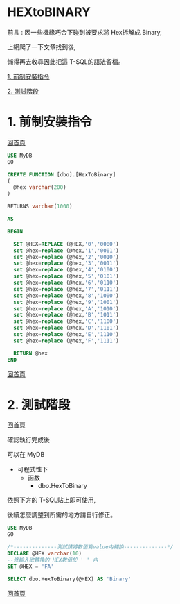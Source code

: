 # HEXtoBINARY

前言 : 因一些機緣巧合下碰到被要求將 Hex拆解成 Binary,

上網爬了一下文章找到後, 

懶得再去收尋因此把這 T-SQL的語法留檔。

 [1. 前制安裝指令](https://github.com/goelin66/Nospeek/blob/master/%5BSQL%5DHex2Binary.md#1-%E5%89%8D%E5%88%B6%E5%AE%89%E8%A3%9D%E6%8C%87%E4%BB%A4)
 
 [2. 測試階段](https://github.com/goelin66/Nospeek/blob/master/%5BSQL%5DHex2Binary.md#2-%E6%B8%AC%E8%A9%A6%E9%9A%8E%E6%AE%B5)

# 1. 前制安裝指令
[回首頁](https://github.com/goelin66/Nospeek/blob/master/%5BSQL%5DHex2Binary.md#hextobinary)
```sql
USE MyDB
GO

CREATE FUNCTION [dbo].[HexToBinary] 
(
  @hex varchar(200) 
)

RETURNS varchar(1000)

AS

BEGIN

  SET @HEX=REPLACE (@HEX,'0','0000')
  set @hex=replace (@hex,'1','0001')
  set @hex=replace (@hex,'2','0010')
  set @hex=replace (@hex,'3','0011')
  set @hex=replace (@hex,'4','0100')
  set @hex=replace (@hex,'5','0101')
  set @hex=replace (@hex,'6','0110')
  set @hex=replace (@hex,'7','0111')
  set @hex=replace (@hex,'8','1000')
  set @hex=replace (@hex,'9','1001')
  set @hex=replace (@hex,'A','1010')
  set @hex=replace (@hex,'B','1011')
  set @hex=replace (@hex,'C','1100')
  set @hex=replace (@hex,'D','1101')
  set @hex=replace (@hex,'E','1110')
  set @hex=replace (@hex,'F','1111')

  RETURN @hex
END

```
[回首頁](https://github.com/goelin66/Nospeek/blob/master/%5BSQL%5DHex2Binary.md#hextobinary)





# 2. 測試階段
[回首頁](https://github.com/goelin66/Nospeek/blob/master/%5BSQL%5DHex2Binary.md#hextobinary)

確認執行完成後

 可以在 MyDB
-  可程式性下
    -  函數
        -  dbo.HexToBinary

依照下方的 T-SQL貼上即可使用,

後續怎麼調整到所需的地方請自行修正。

```sql
USE MyDB
GO

/*--------------測試請將數值寫value內轉換--------------*/
DECLARE @HEX varchar(10)
--修輸入欲轉換的 HEX數值於 ' ' 內
SET @HEX = 'FA'

SELECT dbo.HexToBinary(@HEX) AS 'Binary'

```
[回首頁](https://github.com/goelin66/Nospeek/blob/master/%5BSQL%5DHex2Binary.md#hextobinary)
